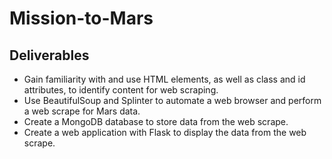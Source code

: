 # Mission-to-Mars
## Deliverables
- Gain familiarity with and use HTML elements, as well as class and id attributes, to identify content for web scraping.
- Use BeautifulSoup and Splinter to automate a web browser and perform a web scrape for Mars data.
- Create a MongoDB database to store data from the web scrape.
- Create a web application with Flask to display the data from the web scrape.
